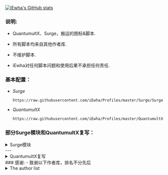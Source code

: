[![iEwha's GitHub stats](https://github-readme-stats.vercel.app/api?username=iEwha&show_icons=true)](https://github.com/iEwha/Profiles)
### 说明:
- QuantumultX、Surge，搬运的图标&脚本.

- 所有脚本均来自其他作者库.

- 不维护脚本.

- iEwha对任何脚本问题和使用后果不承担任何责任.
  
### 基本配置：
* *Surge*
    ``` bash
    https://raw.githubusercontent.com/iEwha/Profiles/master/Surge/Surge.conf
* *QuantumultX*
    ``` bash
    https://raw.githubusercontent.com/iEwha/Profiles/master/QuantumultX/QX_iEwha.conf
  
### 部分Surge模块和QuantumultX复写：
<details> 
<summary>Surge模块</summary>

* BiliBili 去广告和换区
```https://raw.githubusercontent.com/iEwha/Profiles/master/Surge/Bilibili.sgmodule```
* 抖音去广告水印 
```https://raw.githubusercontent.com/iEwha/Profiles/master/Surge/douyin.sgmodule```
* TikTok解锁
```https://raw.githubusercontent.com/iEwha/Profiles/master/Surge/TikTok_JP.sgmodule```
* YouTube去广告
```https://raw.githubusercontent.com/iEwha/Profiles/master/Surge/YouTubeAds.sgmodule```
* 全能搜索
```https://raw.githubusercontent.com/iEwha/Profiles/master/Surge/Q_Search.sgmodule```
* 功能解锁
```https://raw.githubusercontent.com/iEwha/Profiles/master/Surge/Unlock.sgmodule```
</details>
---
<details> 
<summary>QuantumultX复写</summary>
* BiliBili 去广告和换区
```https://raw.githubusercontent.com/iEwha/Profiles/master/QuantumultX/Rewrite/bilibili.conf```
* 抖音去广告水印 
```https://raw.githubusercontent.com/iEwha/Profiles/master/QuantumultX/Rewrite/douyin.conf ```
* TikTok解锁 
```https://raw.githubusercontent.com/iEwha/Profiles/master/QuantumultX/Rewrite/TikTok_JP.conf```
* YouTube去广告 
```https://raw.githubusercontent.com/iEwha/Profiles/master/QuantumultX/Rewrite/YouTubeAds.conf```
* 全能搜索 
```https://raw.githubusercontent.com/iEwha/Profiles/master/QuantumultX/Rewrite/Q_Search.conf```
* 功能解锁 
```https://raw.githubusercontent.com/iEwha/Profiles/master/QuantumultX/Rewrite/UnlockApp.conf ```
</details>
### 感谢:
- 致谢以下作者库，排名不分先后
<details> 
<summary>The author list</summary>
  
* [NobyDa](https://github.com/NobyDa/Script/tree/master) 
* [DivineEngine](https://github.com/DivineEngine/Profiles/tree/master) 
* [KOP-XIAO](https://github.com/KOP-XIAO/QuantumultX)
* [Choler](https://github.com/Choler/Surge)
* [chavyleung](https://github.com/chavyleung)
* [Orz-3](https://github.com/Orz-3)
* [Koolson](https://github.com/Koolson/Qure)
* [Cuttlefish](https://github.com/ddgksf2013/Cuttlefish)
* [zZPiglet](https://github.com/zZPiglet/Task/tree/master)
* [Sunert](https://github.com/Sunert/Script/tree/master)
* [app2smile](https://github.com/app2smile/rules)
* [VirgilClyne](https://github.com/VirgilClyne/iRingo)
  
</details>

 

